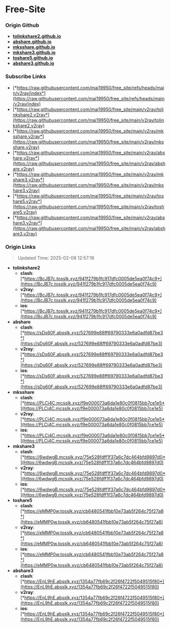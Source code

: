 # Free-Site

### Origin Github

- [**tolinkshare2.github.io**](https://github.com/tolinkshare2/tolinkshare2.github.io)
- [**abshare.github.io**](https://github.com/abshare/abshare.github.io)
- [**mksshare.github.io**](https://github.com/mksshare/mksshare.github.io)
- [**mkshare3.github.io**](https://github.com/mkshare3/mkshare3.github.io)
- [**toshare5.github.io**](https://github.com/toshare5/toshare5.github.io)
- [**abshare3.github.io**](https://github.com/abshare3/abshare3.github.io)

### Subscribe Links

- [*https://raw.githubusercontent.com/mai19950/free_site/refs/heads/main/v2ray/index*](https://raw.githubusercontent.com/mai19950/free_site/refs/heads/main/v2ray/index)
- [*https://raw.githubusercontent.com/mai19950/free_site/main/v2ray/tolinkshare2.v2ray*](https://raw.githubusercontent.com/mai19950/free_site/main/v2ray/tolinkshare2.v2ray)
- [*https://raw.githubusercontent.com/mai19950/free_site/main/v2ray/mksshare.v2ray*](https://raw.githubusercontent.com/mai19950/free_site/main/v2ray/mksshare.v2ray)
- [*https://raw.githubusercontent.com/mai19950/free_site/main/v2ray/abshare.v2ray*](https://raw.githubusercontent.com/mai19950/free_site/main/v2ray/abshare.v2ray)
- [*https://raw.githubusercontent.com/mai19950/free_site/main/v2ray/mkshare3.v2ray*](https://raw.githubusercontent.com/mai19950/free_site/main/v2ray/mkshare3.v2ray)
- [*https://raw.githubusercontent.com/mai19950/free_site/main/v2ray/toshare5.v2ray*](https://raw.githubusercontent.com/mai19950/free_site/main/v2ray/toshare5.v2ray)
- [*https://raw.githubusercontent.com/mai19950/free_site/main/v2ray/abshare3.v2ray*](https://raw.githubusercontent.com/mai19950/free_site/main/v2ray/abshare3.v2ray)

### Origin Links

> Updated Time: 2025-02-08 12:57:16

- **tolinkshare2**
  - **clash**: [*https://BcJB7c.tosslk.xyz/941f279b1fc917dfc0005de5ea0f74c9*](https://BcJB7c.tosslk.xyz/941f279b1fc917dfc0005de5ea0f74c9)
  - **v2ray**: [*https://BcJB7c.tosslk.xyz/941f279b1fc917dfc0005de5ea0f74c9*](https://BcJB7c.tosslk.xyz/941f279b1fc917dfc0005de5ea0f74c9)
  - **ios**: [*https://BcJB7c.tosslk.xyz/941f279b1fc917dfc0005de5ea0f74c9*](https://BcJB7c.tosslk.xyz/941f279b1fc917dfc0005de5ea0f74c9)
- **abshare**
  - **clash**: [*https://sDs60F.absslk.xyz/527699e88ff69790333e6a0adfd87be3*](https://sDs60F.absslk.xyz/527699e88ff69790333e6a0adfd87be3)
  - **v2ray**: [*https://sDs60F.absslk.xyz/527699e88ff69790333e6a0adfd87be3*](https://sDs60F.absslk.xyz/527699e88ff69790333e6a0adfd87be3)
  - **ios**: [*https://sDs60F.absslk.xyz/527699e88ff69790333e6a0adfd87be3*](https://sDs60F.absslk.xyz/527699e88ff69790333e6a0adfd87be3)
- **mksshare**
  - **clash**: [*https://PLCi4C.mcsslk.xyz/f9e000073a6da1e80c0f0815bb7ce1e5*](https://PLCi4C.mcsslk.xyz/f9e000073a6da1e80c0f0815bb7ce1e5)
  - **v2ray**: [*https://PLCi4C.mcsslk.xyz/f9e000073a6da1e80c0f0815bb7ce1e5*](https://PLCi4C.mcsslk.xyz/f9e000073a6da1e80c0f0815bb7ce1e5)
  - **ios**: [*https://PLCi4C.mcsslk.xyz/f9e000073a6da1e80c0f0815bb7ce1e5*](https://PLCi4C.mcsslk.xyz/f9e000073a6da1e80c0f0815bb7ce1e5)
- **mkshare3**
  - **clash**: [*https://6wdwgB.mcsslk.xyz/75e528fdff1f37a6c7dc464bfd9897d0*](https://6wdwgB.mcsslk.xyz/75e528fdff1f37a6c7dc464bfd9897d0)
  - **v2ray**: [*https://6wdwgB.mcsslk.xyz/75e528fdff1f37a6c7dc464bfd9897d0*](https://6wdwgB.mcsslk.xyz/75e528fdff1f37a6c7dc464bfd9897d0)
  - **ios**: [*https://6wdwgB.mcsslk.xyz/75e528fdff1f37a6c7dc464bfd9897d0*](https://6wdwgB.mcsslk.xyz/75e528fdff1f37a6c7dc464bfd9897d0)
- **toshare5**
  - **clash**: [*https://eMMP0w.tosslk.xyz/cb6480541fbb10e73ab5f264c75f27a8*](https://eMMP0w.tosslk.xyz/cb6480541fbb10e73ab5f264c75f27a8)
  - **v2ray**: [*https://eMMP0w.tosslk.xyz/cb6480541fbb10e73ab5f264c75f27a8*](https://eMMP0w.tosslk.xyz/cb6480541fbb10e73ab5f264c75f27a8)
  - **ios**: [*https://eMMP0w.tosslk.xyz/cb6480541fbb10e73ab5f264c75f27a8*](https://eMMP0w.tosslk.xyz/cb6480541fbb10e73ab5f264c75f27a8)
- **abshare3**
  - **clash**: [*https://EnL9hE.absslk.xyz/1354a77fb69c2f26f4722f5049515f80*](https://EnL9hE.absslk.xyz/1354a77fb69c2f26f4722f5049515f80)
  - **v2ray**: [*https://EnL9hE.absslk.xyz/1354a77fb69c2f26f4722f5049515f80*](https://EnL9hE.absslk.xyz/1354a77fb69c2f26f4722f5049515f80)
  - **ios**: [*https://EnL9hE.absslk.xyz/1354a77fb69c2f26f4722f5049515f80*](https://EnL9hE.absslk.xyz/1354a77fb69c2f26f4722f5049515f80)
